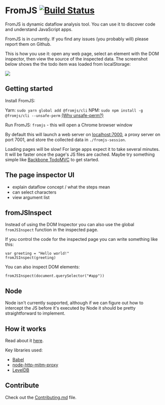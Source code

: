 # FromJS [![Build Status](https://circleci.com/gh/mattzeunert/FromJS/tree/master.svg?style=shield&circle-token=f6f134d69e7755b89c1ac418e6d3f84df593d9a1)](https://circleci.com/gh/mattzeunert/FromJS/tree/master)

FromJS is dynamic dataflow analysis tool. You can use it to discover code and understand JavaScript apps.

FromJS is in currently. If you find any issues (you probably will) please report them on Github.

This is how you use it: open any web page, select an element with the DOM inspector, then view the source of the inspected data. The screenshot below shows the the todo item was loaded from localStorage:

![](https://user-images.githubusercontent.com/1303660/41681222-dc26268e-74cb-11e8-9375-1cd2125d0511.png)

## Getting started

Install FromJS:

Yarn: `sudo yarn global add @fromjs/cli`
NPM: `sudo npm install -g @fromjs/cli --unsafe-perm` [(Why unsafe-perm?)](https://github.com/mattzeunert/FromJS/issues/93)

Run FromJS: `fromjs` - this will open a Chrome browser window

By default this will launch a web server on [localhost:7000](http://localhost:7000/), a proxy server on port 7001, and store the collected data in `./fromjs-session`.

Loading pages will be slow! For large apps expect it to take several minutes. It will be faster once the page's JS files are cached. Maybe try something simple like [Backbone TodoMVC](http://todomvc.com/examples/backbone/) to get started.

## The page inspector UI

* explain dataflow concept / what the steps mean
* can select characters
* view argument list

## fromJSInspect

Instead of using the DOM Inspector you can also use the global `fromJSInspect` function in the inspected page.

If you control the code for the inspected page you can write something like this:

```
var greeting = "Hello world!"
fromJSInspect(greeting)
```

You can also inspect DOM elements:

```
fromJSInspect(document.querySelector("#app"))
```

## Node

Node isn't currently supported, although if we can figure out how to intercept the JS before it's executed by Node it should be pretty straightforward to implement.

## How it works

Read about it [here](http://www.mattzeunert.com/2018/05/27/dynamic-dataflow-analysis-for-javascript-how-fromjs-2-works.html).

Key libraries used:

* [Babel](https://babeljs.io/)
* [node-http-mitm-proxy](https://github.com/joeferner/node-http-mitm-proxy)
* [LevelDB](https://github.com/google/leveldb)

## Contribute

Check out the [Contributing.md](https://github.com/mattzeunert/FromJS/blob/master/CONTRIBUTING.md) file.
